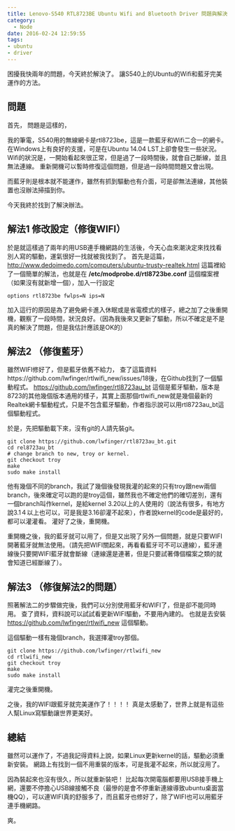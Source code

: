 ```yaml
---
title: Lenovo-S540 RTL8723BE Ubuntu Wifi and Bluetooth Driver 問題與解決辦法
category:
  - Node
date: 2016-02-24 12:59:55
tags:
- ubuntu
- driver
---
```


困擾我快兩年的問題，今天終於解決了。
讓S540上的Ubuntu的Wifi和藍牙完美運作的方法。


## 問題

首先，
問題是這樣的，

我的筆電，S540用的無線網卡是rtl8723be，這是一款藍牙和Wifi二合一的網卡。
在Windows上有良好的支援，可是在Ubuntu 14.04 LST上卻會發生一些狀況。
Wifi的狀況是，一開始看起來很正常，但是過了一段時間後，就會自己斷線，並且無法連線。
重新開機可以暫時修復這個問題，但是過一段時間問題又會出現。

而藍牙則是根本就不能運作，雖然有抓到驅動也有介面，可是卻無法連線，其他裝置也沒辦法掃描到你。

今天我終於找到了解決辦法。

<!--more-->

## 解法1 修改設定（修復WIFI）

於是就這樣過了兩年的用USB連手機網路的生活後，今天心血來潮決定來找找看別人寫的驅動，運氣很好一找就被我找到了。
首先是這篇，http://www.dedoimedo.com/computers/ubuntu-trusty-realtek.html
這篇裡給了一個簡單的解法，也就是在 **/etc/modprobe.d/rtl8723be.conf** 這個檔案裡（如果沒有就新增一個），加入一行設定 
```
options rtl8723be fwlps=N ips=N
```
加入這行的原因是為了避免網卡進入休眠或是省電模式的樣子，總之加了之後重開機，觀察了一段時間，狀況良好。（因為我後來又更新了驅動，所以不確定是不是真的解決了問題，但是我估計應該是OK的）


## 解法2 （修復藍牙）

雖然WIFI修好了，但是藍牙依舊不給力，
查了這篇資料https://github.com/lwfinger/rtlwifi_new/issues/18後，在Github找到了一個驅動程式。
https://github.com/lwfinger/rtl8723au_bt
這個是藍牙驅動，版本是8723的其他幾個版本通用的樣子，其實上面那個rtlwifi_new就是幾個最新的Realtek網卡驅動程式，只是不包含藍牙驅動，作者指示說可以用rtl8723au_bt這個驅動程式。

於是，先把驅動載下來，沒有git的人請先裝git。
```
git clone https://github.com/lwfinger/rtl8723au_bt.git
cd rel8723au_bt
# change branch to new, troy or kernel.
git checkout troy
make
sudo make install
```
他有幾個不同的branch，我試了幾個後發現我灌的起來的只有troy跟new兩個branch，後來確定可以跑的是troy這個，雖然我也不確定他們的確切差別，還有一個branch叫作kernel，是給kernel 3.20以上的人使用的（說法有很多，有地方說3.1４以上也可以，可是我是3.16卻灌不起來），作者說kernel的code是最好的，都可以灌灌看。
灌好了之後，重開機。

重開機之後，我的藍牙就可以用了，但是又出現了另外一個問題，就是只要WIFI開著藍牙就無法使用。（請先把WIFI關起來，再看看藍牙可不可以連線），藍牙連線後只要開WIFI藍牙就會斷線（連線還是連著，但是只要試著傳個檔案之類的就會知道已經斷線了）。


## 解法3 （修復解法2的問題）

照著解法二的步驟做完後，我們可以分別使用藍牙和WIFI了，但是卻不能同時用。
查了資料，資料說可以試試看更新WIFI驅動，不要用內建的。
也就是去安裝 https://github.com/lwfinger/rtlwifi_new 這個驅動。

這個驅動一樣有幾個branch，我選擇灌troy那個。
```
git clone https://github.com/lwfinger/rtlwifi_new
cd rtlwifi_new
git checkout troy
make
sudo make install
```
灌完之後重開機。

之後，我的WIFI跟藍牙就完美運作了！！！！
真是太感動了，世界上就是有這些人幫Linux寫驅動讓世界更美好。


## 總結

雖然可以運作了，不過我記得資料上說，如果Linux更新kernel的話，驅動必須重新安裝。
網路上有找到一個不用重裝的版本，可是我灌不起來，所以就沒用了。

因為裝起來也沒有很久，所以就重新裝吧！
比起每次開電腦都要用USB接手機上網，還要不停擔心USB線接觸不良（最慘的是會不停重新連線導致ubuntu桌面當機QQ），可以連WIFI真的舒服多了，而且藍牙也修好了，除了WIFI也可以用藍牙連手機網路。

爽。
